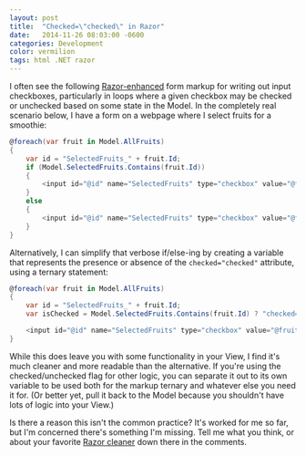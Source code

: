 ```yaml
---
layout: post
title:  "Checked=\"checked\" in Razor"
date:   2014-11-26 08:03:00 -0600
categories: Development
color: vermilion
tags: html .NET razor
---
```


I often see the following [Razor-enhanced](http://www.asp.net/mvc/overview/views) form markup for writing out input checkboxes, particularly in loops where a given checkbox may be checked or unchecked based on some state in the Model. In the completely real scenario below, I have a form on a webpage where I select fruits for a smoothie:

```c#
@foreach(var fruit in Model.AllFruits)
{
    var id = "SelectedFruits_" + fruit.Id;
    if (Model.SelectedFruits.Contains(fruit.Id))
    {
        <input id="@id" name="SelectedFruits" type="checkbox" value="@fruit.Id" checked="checked" />
    }
    else
    {
        <input id="@id" name="SelectedFruits" type="checkbox" value="@fruit.Id" />
    }
}
```
<!--more-->

Alternatively, I can simplify that verbose if/else-ing by creating a variable that represents the presence or absence of the `checked="checked"` attribute, using a ternary statement:

```c#
@foreach(var fruit in Model.AllFruits)
{
    var id = "SelectedFruits_" + fruit.Id;
    var isChecked = Model.SelectedFruits.Contains(fruit.Id) ? "checked=\"checked\"" : "";

    <input id="@id" name="SelectedFruits" type="checkbox" value="@fruit.Id" @isChecked/>
}
```

While this does leave you with some functionality in your View, I find it's much cleaner and more readable than the alternative. If you're using the checked/unchecked flag for other logic, you can separate it out to its own variable to be used both for the markup ternary and whatever else you need it for. (Or better yet, pull it back to the Model because you shouldn't have lots of logic into your View.)

Is there a reason this isn't the common practice? It's worked for me so far, but I'm concerned there's something I'm missing. Tell me what you think, or about your favorite [Razor cleaner](http://i.imgur.com/ykc2UCx.jpg) down there in the comments.
